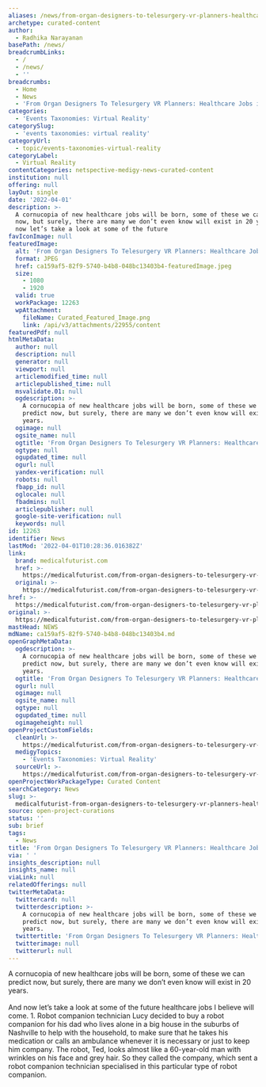 ```yaml
---
aliases: /news/from-organ-designers-to-telesurgery-vr-planners-healthcare-jobs-in-2040
archetype: curated-content
author:
  - Radhika Narayanan
basePath: /news/
breadcrumbLinks:
  - /
  - /news/
  - ''
breadcrumbs:
  - Home
  - News
  - 'From Organ Designers To Telesurgery VR Planners: Healthcare Jobs in 2040'
categories:
  - 'Events Taxonomies: Virtual Reality'
categorySlug:
  - 'events taxonomies: virtual reality'
categoryUrl:
  - topic/events-taxonomies-virtual-reality
categoryLabel:
  - Virtual Reality
contentCategories: netspective-medigy-news-curated-content
institution: null
offering: null
layOut: single
date: '2022-04-01'
description: >-
  A cornucopia of new healthcare jobs will be born, some of these we can predict
  now, but surely, there are many we don’t even know will exist in 20 years.And
  now let’s take a look at some of the future
favIconImage: null
featuredImage:
  alt: 'From Organ Designers To Telesurgery VR Planners: Healthcare Jobs in 2040'
  format: JPEG
  href: ca159af5-82f9-5740-b4b8-048bc13403b4-featuredImage.jpeg
  size:
    - 1080
    - 1920
  valid: true
  workPackage: 12263
  wpAttachment:
    fileName: Curated_Featured_Image.png
    link: /api/v3/attachments/22955/content
featuredPdf: null
htmlMetaData:
  author: null
  description: null
  generator: null
  viewport: null
  articlemodified_time: null
  articlepublished_time: null
  msvalidate.01: null
  ogdescription: >-
    A cornucopia of new healthcare jobs will be born, some of these we can
    predict now, but surely, there are many we don’t even know will exist in 20
    years.
  ogimage: null
  ogsite_name: null
  ogtitle: 'From Organ Designers To Telesurgery VR Planners: Healthcare Jobs in 2040'
  ogtype: null
  ogupdated_time: null
  ogurl: null
  yandex-verification: null
  robots: null
  fbapp_id: null
  oglocale: null
  fbadmins: null
  articlepublisher: null
  google-site-verification: null
  keywords: null
id: 12263
identifier: News
lastMod: '2022-04-01T10:28:36.016382Z'
link:
  brand: medicalfuturist.com
  href: >-
    https://medicalfuturist.com/from-organ-designers-to-telesurgery-vr-planners-healthcare-jobs-in-2040/
  original: >-
    https://medicalfuturist.com/from-organ-designers-to-telesurgery-vr-planners-healthcare-jobs-in-2040
href: >-
  https://medicalfuturist.com/from-organ-designers-to-telesurgery-vr-planners-healthcare-jobs-in-2040/
original: >-
  https://medicalfuturist.com/from-organ-designers-to-telesurgery-vr-planners-healthcare-jobs-in-2040
mastHead: NEWS
mdName: ca159af5-82f9-5740-b4b8-048bc13403b4.md
openGraphMetaData:
  ogdescription: >-
    A cornucopia of new healthcare jobs will be born, some of these we can
    predict now, but surely, there are many we don’t even know will exist in 20
    years.
  ogtitle: 'From Organ Designers To Telesurgery VR Planners: Healthcare Jobs in 2040'
  ogurl: null
  ogimage: null
  ogsite_name: null
  ogtype: null
  ogupdated_time: null
  ogimageheight: null
openProjectCustomFields:
  cleanUrl: >-
    https://medicalfuturist.com/from-organ-designers-to-telesurgery-vr-planners-healthcare-jobs-in-2040/
  medigyTopics:
    - 'Events Taxonomies: Virtual Reality'
  sourceUrl: >-
    https://medicalfuturist.com/from-organ-designers-to-telesurgery-vr-planners-healthcare-jobs-in-2040
openProjectWorkPackageType: Curated Content
searchCategory: News
slug: >-
  medicalfuturist-from-organ-designers-to-telesurgery-vr-planners-healthcare-jobs-in-2040
source: open-project-curations
status: ''
sub: brief
tags:
  - News
title: 'From Organ Designers To Telesurgery VR Planners: Healthcare Jobs in 2040'
via: ' '
insights_description: null
insights_name: null
viaLink: null
relatedOfferings: null
twitterMetaData:
  twittercard: null
  twitterdescription: >-
    A cornucopia of new healthcare jobs will be born, some of these we can
    predict now, but surely, there are many we don’t even know will exist in 20
    years.
  twittertitle: 'From Organ Designers To Telesurgery VR Planners: Healthcare Jobs in 2040'
  twitterimage: null
  twitterurl: null
---
```

<p>A cornucopia of new healthcare jobs will be born, some of these we can predict now, but surely, there are many we don’t even know will exist in 20 years.<br><br>And now let’s take a look at some of the future healthcare jobs I believe will come.
1. Robot companion technician
Lucy decided to buy a robot companion for his dad who lives alone in a big house in the suburbs of Nashville to help with the household, to make sure that he takes his medication or calls an ambulance whenever it is necessary or just to keep him company.
The robot, Ted, looks almost like a 60-year-old man with wrinkles on his face and grey hair.
So they called the company, which sent a robot companion technician specialised in this particular type of robot companion.</p>